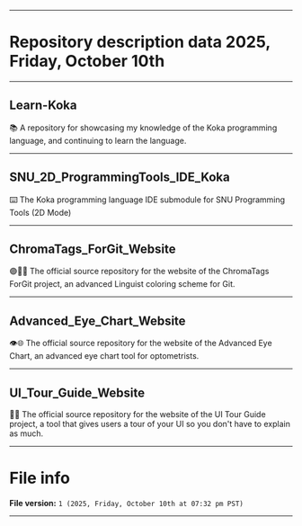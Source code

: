 
***

# Repository description data 2025, Friday, October 10th

---

## Learn-Koka

📚️ A repository for showcasing my knowledge of the Koka programming language, and continuing to learn the language. 

---

## SNU_2D_ProgrammingTools_IDE_Koka

⌨️ The Koka programming language IDE submodule for SNU Programming Tools (2D Mode)

---

## ChromaTags_ForGit_Website

🟣️🔖️🌐️ The official source repository for the website of the ChromaTags ForGit project, an advanced Linguist coloring scheme for Git.

---

## Advanced_Eye_Chart_Website

👁️🌐️ The official source repository for the website of the Advanced Eye Chart, an advanced eye chart tool for optometrists. 

---

## UI_Tour_Guide_Website

🦮️🌐️ The official source repository for the website of the UI Tour Guide project, a tool that gives users a tour of your UI so you don't have to explain as much. 

***

# File info

**File version:** `1 (2025, Friday, October 10th at 07:32 pm PST)`

***

